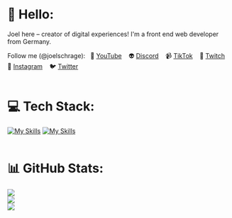 # 👋 Hello:
Joel here – creator of digital experiences! I'm a front end web developer from Germany.

Follow me (@joelschrage): &nbsp; 👾 <a href="" target="_blank">YouTube</a> &nbsp;&nbsp; 👽 <a href="" target="_blank">Discord</a> &nbsp;&nbsp; 📹 <a href="" target="_blank">TikTok</a> &nbsp;&nbsp; 🎥 <a href="" target="_blank">Twitch</a> &nbsp;&nbsp; 📸 <a href="" target="_blank">Instagram</a> &nbsp;&nbsp; 🐦 <a href="" target="_blank">Twitter</a><br />
<br />

# 💻 Tech Stack:

[![My Skills](https://skillicons.dev/icons?i=vscode,html,css,bootstrap,tailwind,js,ts,react,nextjs,nodejs,mongodb,git,github,linux,wordpress&theme=light)](https://skillicons.dev)
[![My Skills](https://skillicons.dev/icons?i=figma,ps,ai,pr,ae&theme=light)](https://skillicons.dev)
<br />
<br />

# 📊 GitHub Stats:
![](https://github-readme-stats.vercel.app/api?username=JoelSchrage&theme=react&hide_border=false&include_all_commits=true&count_private=true)<br/>
![](https://github-readme-streak-stats.herokuapp.com/?user=JoelSchrage&theme=react&hide_border=false)<br/>
![](https://github-readme-stats.vercel.app/api/top-langs/?username=JoelSchrage&theme=react&hide_border=false&include_all_commits=true&count_private=true&layout=compact)
